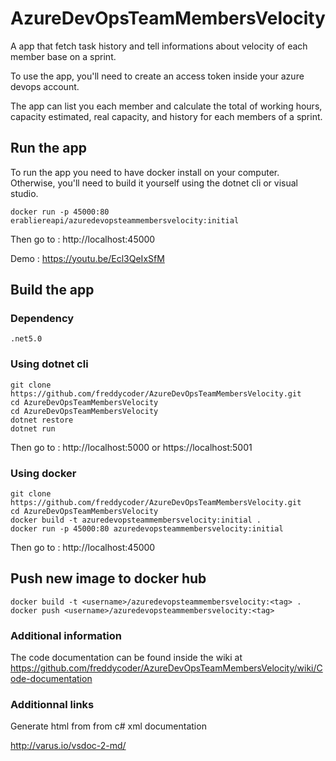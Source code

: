 # AzureDevOpsTeamMembersVelocity

A app that fetch task history and tell informations about velocity of each member base on a sprint.

To use the app, you'll need to create an access token inside your azure devops account.

The app can list you each member and calculate the total of working hours, capacity estimated, real capacity, and history for each members of a sprint.

## Run the app

To run the app you need to have docker install on your computer. Otherwise, you'll need to build it yourself using the dotnet cli or visual studio.

```
docker run -p 45000:80 erabliereapi/azuredevopsteammembersvelocity:initial
```

Then go to : http://localhost:45000

Demo : https://youtu.be/Ecl3QeIxSfM

## Build the app

### Dependency

```
.net5.0
```

### Using dotnet cli

```
git clone https://github.com/freddycoder/AzureDevOpsTeamMembersVelocity.git
cd AzureDevOpsTeamMembersVelocity
cd AzureDevOpsTeamMembersVelocity
dotnet restore
dotnet run
```

Then go to : http://localhost:5000 or https://localhost:5001

### Using docker

```
git clone https://github.com/freddycoder/AzureDevOpsTeamMembersVelocity.git
cd AzureDevOpsTeamMembersVelocity
docker build -t azuredevopsteammembersvelocity:initial .
docker run -p 45000:80 azuredevopsteammembersvelocity:initial
```

Then go to : http://localhost:45000

## Push new image to docker hub

```
docker build -t <username>/azuredevopsteammembersvelocity:<tag> .
docker push <username>/azuredevopsteammembersvelocity:<tag>
```

### Additional information

The code documentation can be found inside the wiki at https://github.com/freddycoder/AzureDevOpsTeamMembersVelocity/wiki/Code-documentation

### Additionnal links

Generate html from from c# xml documentation

http://varus.io/vsdoc-2-md/

